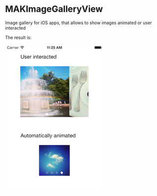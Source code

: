 MAKImageGalleryView
===================

Image gallery for iOS apps, that allows to show images animated or user interacted

The result is:

![image alt][1]

[1]: https://raw.githubusercontent.com/diniska/MAKImageGalleryView/master/Screens/screen1.png